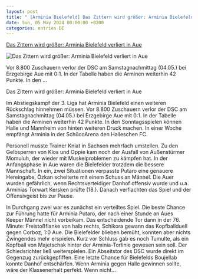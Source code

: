 ```yaml
---
layout: post
title: " [Arminia Bielefeld] Das Zittern wird größer: Arminia Bielefeld verliert in Aue"
date: Sun, 05 May 2024 00:00:00 +0200
categories: entries DE
---
```

[Das Zittern wird größer: Arminia Bielefeld verliert in Aue](https://www.radiobielefeld.de/nachrichten/lokalnachrichten/detailansicht/das-zittern-wird-groesser-arminia-bielefeld-verliert-in-aue.html)

![Das Zittern wird größer: Arminia Bielefeld verliert in Aue](https://www.radiobielefeld.de/fileadmin/_processed_/7/5/csm_img-6703-2023-11-30-084340_75f062a669.jpeg)

Vor 8.800 Zuschauern verlor der DSC am Samstagnachmittag (04.05.) bei Erzgebirge Aue mit 0:1. In der Tabelle haben die Arminen weiterhin 42 Punkte. In den ...

Das Zittern wird größer: Arminia Bielefeld verliert in Aue

Im Abstiegskampf der 3. Liga hat Arminia Bielefeld einen weiteren Rückschlag hinnehmen müssen. Vor 8.800 Zuschauern verlor der DSC am Samstagnachmittag (04.05.) bei Erzgebirge Aue mit 0:1. In der Tabelle haben die Arminen weiterhin 42 Punkte. In den Sonntagsspielen können Halle und Mannheim von hinten weiteren Druck machen. In einer Woche empfängt Arminia in der SchücoArena den Halleschen FC.

Personell musste Trainer Kniat in Sachsen mehrfach umstellen. Zu den Gelbsperren von Klos und Oppie kam noch der Ausfall von Außenstürmer Momuluh, der wieder mit Muskelproblemen zu kämpfen hat. In der Anfangsphase in Aue waren die Bielefelder trotzdem die bessere Mannschaft. In ein, zwei Situationen verpasste Putaro eine genauere Hereingabe, Özkan scheiterte mit einem Schuss an Männel. Die Auer wurden gefährlich, wenn Rechtsverteidiger Danhof offensiv wurde und u.a. Arminias Torwart Kersken prüfte (18.). Danach verflachten das Spiel und der Offensivgeist bis zur Pause.

In Durchgang zwei war es zunächst ein verteiltes Spiel. Die beste Chance zur Führung hatte für Arminia Putaro, der nach einer Stunde an Aues Keeper Männel nicht vorbeikam. Das entscheidende Tor dann in der 76. Minute: Freistoßflanke von halb rechts, Schikora gewann das Kopfballduell gegen Corboz, 1:0 Aue. Die Bielefelder blieben bemüht, konnten aber nichts Zwingendes mehr erspielen. Kurz vor Schluss gab es noch Tumulte, als ein Kopfball von Majetschak hinter der Arminia-Torlinie gewesen sein soll. Der Schiedsrichter ließ weiterspielen. Ein Abseitstor des DSC wurde direkt im Gegenzug zurückgepfiffen. Eine letzte Chance für Bielefelds Boujellab konnte Danhof entschärfen. Wenn Arminia gegen Halle gewinnen sollte, wäre der Klassenerhalt perfekt. Wenn nicht...

